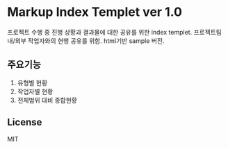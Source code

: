 Markup Index Templet ver 1.0
====================================

프로젝트 수행 중 진행 상황과 결과물에 대한 공유를 위한 index templet.
프로젝트팀 내/외부 작업자와의 현행 공유를 위함. 
html기반 sample 버전.

## 주요기능

1. 유형별 현황  
2. 작업자별 현황
3. 전체범위 대비 종합현황


## License

MIT
